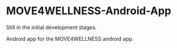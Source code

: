 # MOVE4WELLNESS-Android-App

Still in the initial development stages.

Android app for the MOVE4WELLNESS android app.
